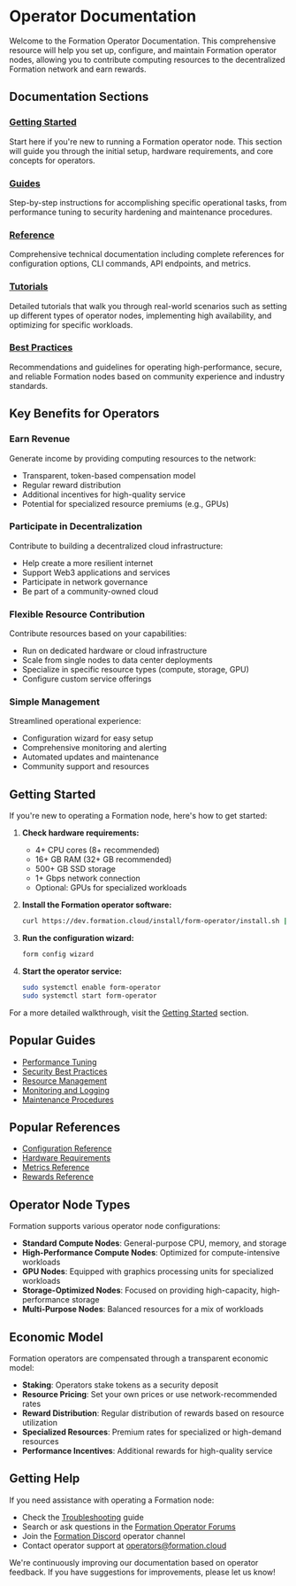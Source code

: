 # Operator Documentation

Welcome to the Formation Operator Documentation. This comprehensive resource will help you set up, configure, and maintain Formation operator nodes, allowing you to contribute computing resources to the decentralized Formation network and earn rewards.

## Documentation Sections

### [Getting Started](./getting-started/index.md)

Start here if you're new to running a Formation operator node. This section will guide you through the initial setup, hardware requirements, and core concepts for operators.

### [Guides](./guides/index.md)

Step-by-step instructions for accomplishing specific operational tasks, from performance tuning to security hardening and maintenance procedures.

### [Reference](./reference/index.md)

Comprehensive technical documentation including complete references for configuration options, CLI commands, API endpoints, and metrics.

### [Tutorials](./tutorials/index.md)

Detailed tutorials that walk you through real-world scenarios such as setting up different types of operator nodes, implementing high availability, and optimizing for specific workloads.

### [Best Practices](./best-practices/index.md)

Recommendations and guidelines for operating high-performance, secure, and reliable Formation nodes based on community experience and industry standards.

## Key Benefits for Operators

### Earn Revenue

Generate income by providing computing resources to the network:

- Transparent, token-based compensation model
- Regular reward distribution
- Additional incentives for high-quality service
- Potential for specialized resource premiums (e.g., GPUs)

### Participate in Decentralization

Contribute to building a decentralized cloud infrastructure:

- Help create a more resilient internet
- Support Web3 applications and services
- Participate in network governance
- Be part of a community-owned cloud

### Flexible Resource Contribution

Contribute resources based on your capabilities:

- Run on dedicated hardware or cloud infrastructure
- Scale from single nodes to data center deployments
- Specialize in specific resource types (compute, storage, GPU)
- Configure custom service offerings

### Simple Management

Streamlined operational experience:

- Configuration wizard for easy setup
- Comprehensive monitoring and alerting
- Automated updates and maintenance
- Community support and resources

## Getting Started

If you're new to operating a Formation node, here's how to get started:

1. **Check hardware requirements:**
   - 4+ CPU cores (8+ recommended)
   - 16+ GB RAM (32+ GB recommended)
   - 500+ GB SSD storage
   - 1+ Gbps network connection
   - Optional: GPUs for specialized workloads

2. **Install the Formation operator software:**
   ```bash
   curl https://dev.formation.cloud/install/form-operator/install.sh | sudo bash
   ```

3. **Run the configuration wizard:**
   ```bash
   form config wizard
   ```

4. **Start the operator service:**
   ```bash
   sudo systemctl enable form-operator
   sudo systemctl start form-operator
   ```

For a more detailed walkthrough, visit the [Getting Started](./getting-started/index.md) section.

## Popular Guides

- [Performance Tuning](./guides/performance-tuning.md)
- [Security Best Practices](./guides/security-best-practices.md)
- [Resource Management](./guides/resource-management.md)
- [Monitoring and Logging](./guides/monitoring.md)
- [Maintenance Procedures](./guides/maintenance.md)

## Popular References

- [Configuration Reference](./reference/configuration-reference.md)
- [Hardware Requirements](./reference/hardware-requirements.md)
- [Metrics Reference](./reference/metrics-reference.md)
- [Rewards Reference](./reference/rewards-reference.md)

## Operator Node Types

Formation supports various operator node configurations:

- **Standard Compute Nodes**: General-purpose CPU, memory, and storage
- **High-Performance Compute Nodes**: Optimized for compute-intensive workloads
- **GPU Nodes**: Equipped with graphics processing units for specialized workloads
- **Storage-Optimized Nodes**: Focused on providing high-capacity, high-performance storage
- **Multi-Purpose Nodes**: Balanced resources for a mix of workloads

## Economic Model

Formation operators are compensated through a transparent economic model:

- **Staking**: Operators stake tokens as a security deposit
- **Resource Pricing**: Set your own prices or use network-recommended rates
- **Reward Distribution**: Regular distribution of rewards based on resource utilization
- **Specialized Resources**: Premium rates for specialized or high-demand resources
- **Performance Incentives**: Additional rewards for high-quality service

## Getting Help

If you need assistance with operating a Formation node:

- Check the [Troubleshooting](./guides/troubleshooting.md) guide
- Search or ask questions in the [Formation Operator Forums](https://forum.formation.cloud/c/operators)
- Join the [Formation Discord](https://discord.gg/formation) operator channel
- Contact operator support at operators@formation.cloud

We're continuously improving our documentation based on operator feedback. If you have suggestions for improvements, please let us know! 